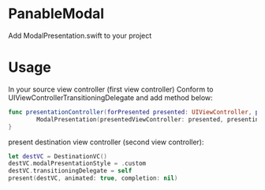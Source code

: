 # PanableModal

Add ModalPresentation.swift to your project

# Usage
In your source view controller (first view controller) Conform to UIViewControllerTransitioningDelegate and add method below:
```swift
func presentationController(forPresented presented: UIViewController, presenting: UIViewController?, source: UIViewController) -> UIPresentationController? {
        ModalPresentation(presentedViewController: presented, presenting: presenting)
}
```

present destination view controller (second view controller):
```swift
let destVC = DestinationVC()
destVC.modalPresentationStyle = .custom
destVC.transitioningDelegate = self
present(destVC, animated: true, completion: nil)
```

